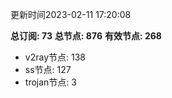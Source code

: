 更新时间2023-02-11 17:20:08

**总订阅: 73**
**总节点: 876**
**有效节点: 268**
- v2ray节点: 138
- ss节点: 127
- trojan节点: 3
